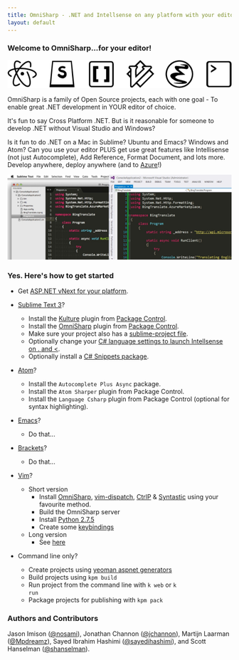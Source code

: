 ```yaml
---
title: OmniSharp - .NET and Intellsense on any platform with your editor of choice
layout: default
---
```


### Welcome to OmniSharp...for your editor!
![Look at all those editor icons!](images/icons.png?raw=true)

OmniSharp is a family of Open Source projects, each with one goal - To enable great .NET development in YOUR editor of choice.

It's fun to say Cross Platform .NET. But is it reasonable for someone to develop .NET without Visual Studio and Windows? 

Is it fun to do .NET on a Mac in Sublime? Ubuntu and Emacs? Windows and Atom? Can you use your editor PLUS get use great features like Intellisense (not just Autocomplete), Add Reference, Format Document, and lots more. Develop anywhere, deploy anywhere (and to [Azure](http://www.azure.com)!)

![It's amazing! Really. Intellisense in YOUR editor.](images/sublimevisualstudio.jpg?raw=true)

### Yes. Here's how to get started

- Get <a href="https://github.com/aspnet/home#getting-started">ASP.NET vNext for your platform</a>.

- [Sublime Text 3](http://www.sublimetext.com/)? 
   - Install the <a href="https://sublime.wbond.net/packages/Kulture">Kulture</a> plugin from <a href="https://sublime.wbond.net/">Package Control</a>.
   - Install the <a href="https://sublime.wbond.net/packages/OmniSharp">OmniSharp</a> plugin from <a href="https://sublime.wbond.net/">Package Control</a>.
   - Make sure your project also has a <a href="https://github.com/moonrabbit/OmniSharpSublime#example-of-sublime-project">sublime-project file</a>.
   - Optionally change your <a href="https://github.com/moonrabbit/OmniSharpSublime#c-language-specific-settings">C# language settings to launch Intellsense on . and &lt;</a>.
   - Optionally install a <a href="https://sublime.wbond.net/packages/C%23%20Snippets">C# Snippets package</a>.
-  [Atom](https://atom.io/)?
    - Install the <code>Autocomplete Plus Async</code> package.
    - Install the <code>Atom Sharper</code> plugin from Package Control.
    - Install the <code>Language Csharp</code> plugin from Package Control (optional for syntax highlighting).
- [Emacs](http://www.gnu.org/software/emacs/)?
    - Do that...
- [Brackets](http://brackets.io/)?
    - Do that...
- [Vim](http://www.vim.org/)?
    - Short version
      - Install [OmniSharp](https://github.com/OmniSharp/Omnisharp), [vim-dispatch](https://github.com/tpope/vim-dispatch), [CtrlP](https://github.com/kien/ctrlp.vim) & [Syntastic](https://github.com/scrooloose/syntastic) using your favourite method.
      - Build the OmniSharp server
      - Install [Python 2.7.5](http://www.python.org/download/releases/2.7.5/)
      - Create some [keybindings](https://github.com/OmniSharp/Omnisharp#configuration)
   - Long version
      - See [here](https://github.com/OmniSharp/Omnisharp)
-  Command line only?
   - Create projects using <a href="https://www.npmjs.org/package/generator-aspnet">yeoman aspnet generators</a>
   - Build projects using <code>kpm build</code>
   - Run project from the command line with <code>k web</code> or <code>k run</code>
   - Package projects for publishing with <code>kpm pack</code>

### Authors and Contributors

Jason Imison ([@nosami](http://github.com/nosami)), Jonathan Channon ([@jchannon](http://github.com/jchannon)), Martijn Laarman ([@Mpdreamz](http://github.com/Mpdreamz)), Sayed Ibrahim Hashimi ([@sayedihashimi](http://github.com/sayedihashimi)), and Scott Hanselman ([@shanselman](http://github.com/shanselman)).

